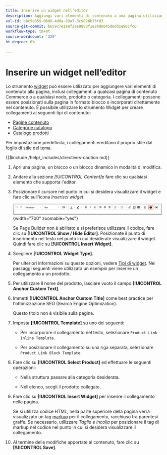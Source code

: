 ```yaml
---
title: Inserire un widget nell’editor
description: Aggiungi vari elementi di contenuto a una pagina utilizzando lo strumento widget nell’editor WYSIWYG.
exl-id: bbc5e059-06d8-4dda-89a7-6c9826b73fd3
source-git-commit: b659c7e1e8f2ae9883f1e24d8045d6dd1e90cfc0
workflow-type: tm+mt
source-wordcount: '329'
ht-degree: 0%

---
```


# Inserire un widget nell’editor

Lo strumento [widget](widget-create.md) può essere utilizzato per aggiungere vari elementi di contenuto alla pagina, inclusi collegamenti a qualsiasi pagina di contenuto Commerce o a qualsiasi nodo, prodotto o categoria. I collegamenti possono essere posizionati sulla pagina in formato blocco o incorporati direttamente nel contenuto. È possibile utilizzare lo strumento Widget per creare collegamenti ai seguenti tipi di contenuto:

- [Pagine contenuto](pages.md)
- [Categorie catalogo](../catalog/categories.md)
- [Catalogo prodotti](../catalog/product-create.md)

Per impostazione predefinita, i collegamenti ereditano il proprio stile dal foglio di stile del tema.

{{$include /help/_includes/directives-caution.md}}

1. Apri una pagina, un blocco o un blocco dinamico in modalità di modifica.

1. Andare alla sezione _[!UICONTROL Content]_&#x200B;e fare clic su qualsiasi elemento che supporta l&#39;editor.

1. Posizionare il cursore nel punto in cui si desidera visualizzare il widget e fare clic sull&#39;icona _Inserisci widget_.

   ![Barra degli strumenti dell&#39;editor - Inserisci widget](./assets/editor-toolbar-widget-button.png){width="700" zoomable="yes"}

   Se Page Builder non è abilitato e si preferisce utilizzare il codice, fare clic su **[!UICONTROL Show / Hide Editor]**. Posizionate il punto di inserimento nel testo nel punto in cui desiderate visualizzare il widget. Quindi fare clic su **[!UICONTROL Insert Widget]**.

1. Scegliere **[!UICONTROL Widget Type]**.

   Per ulteriori informazioni su queste opzioni, vedere [Tipi di widget](widgets.md#widget-types). Nei passaggi seguenti viene utilizzato un esempio per inserire un collegamento a un prodotto.

1. Per utilizzare il nome del prodotto, lasciare vuoto il campo **[!UICONTROL Anchor Custom Text]**.

1. Immetti **[!UICONTROL Anchor Custom Title]** come best practice per l&#39;ottimizzazione SEO (Search Engine Optimization).

   Questo titolo non è visibile sulla pagina.

1. Imposta **[!UICONTROL Template]** su uno dei seguenti:

   - Per incorporare il collegamento nel testo, selezionare `Product Link Inline Template`.

   - Per posizionare il collegamento su una riga separata, selezionare `Product Link Block Template`.

1. Fare clic su **[!UICONTROL Select Product]** ed effettuare le seguenti operazioni:

   - Nella struttura passare alla categoria desiderata.

   - Nell’elenco, scegli il prodotto collegato.

1. Fare clic su **[!UICONTROL Insert Widget]** per inserire il collegamento nella pagina.

   Se si utilizza codice HTML, nella parte superiore della pagina verrà visualizzato un tag [markup](../systems/markup-tags.md) per il collegamento, racchiuso tra parentesi graffe. Se necessario, utilizzare _Taglia e incolla_ per posizionare il tag di markup nel codice nel punto in cui si desidera visualizzare il collegamento.

1. Al termine delle modifiche apportate al contenuto, fare clic su **[!UICONTROL Save]**.

